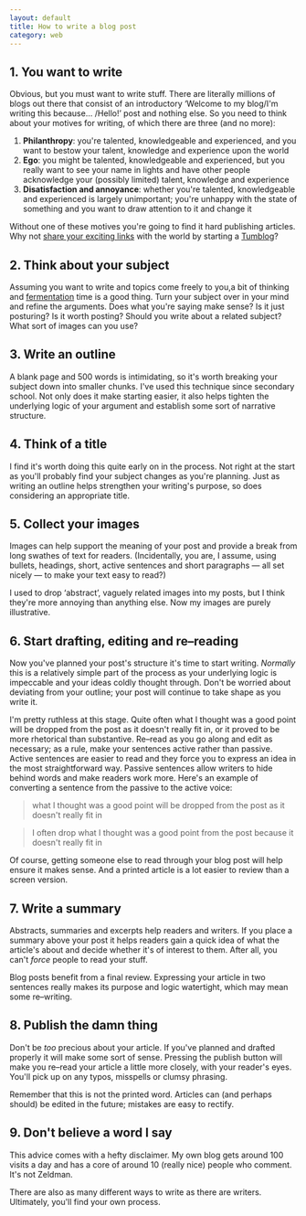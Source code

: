 ```yaml
---
layout: default
title: How to write a blog post
category: web
---
```


## 1. You want to write

Obvious, but you must want to write stuff. There are literally millions of blogs out there that consist of an introductory ‘Welcome to my blog/I'm writing this because… /Hello!’ post and nothing else. So you need to think about your motives for writing, of which there are three (and no more):

1. **Philanthropy**: you're talented, knowledgeable and experienced, and you want to bestow your talent, knowledge and experience upon the world
2. **Ego**: you might be talented, knowledgeable and experienced, but you really want to see your name in lights and have other people acknowledge your (possibly limited) talent, knowledge and experience
3. **Disatisfaction and annoyance**: whether you're talented, knowledgeable and experienced is largely unimportant; you're unhappy with the state of something and you want to draw attention to it and change it


Without one of these motives you're going to find it hard publishing articles. Why not [share your exciting links](http://leonpaternoster.com/2010/03/why-i-dont-like-tumblr-posterous/) with the world by starting a [Tumblog](http://tumblr.com)?

## 2. Think about your subject

Assuming you want to write and topics come freely to you,a bit of thinking and [fermentation](http://en.wikipedia.org/wiki/Fermentation_(wine)) time is a good thing. Turn your subject over in your mind and refine the arguments. Does what you're saying make sense? Is it just posturing? Is it worth posting? Should you write about a related subject? What sort of images can you use?

## 3. Write an outline

A blank page and 500 words is intimidating, so it's worth breaking your subject down into smaller chunks. I've used this technique since secondary school. Not only does it make starting easier, it also helps tighten the underlying logic of your argument and establish some sort of narrative structure.

## 4. Think of a title

I find it's worth doing this quite early on in the process. Not right at the start as you'll probably find your subject changes as you're planning. Just as writing an outline helps strengthen your writing's purpose, so does considering an appropriate title.

## 5. Collect your images

Images can help support the meaning of your post and provide a break from long swathes of text for readers. (Incidentally, you are, I assume, using bullets, headings, short, active sentences and short paragraphs — all set nicely — to make your text easy to read?)

I used to drop ‘abstract’, vaguely related images into my posts, but I think they're more annoying than anything else. Now my images are purely illustrative.

## 6. Start drafting, editing and re–reading

Now you've planned your post's structure it's time to start writing. _Normally_ this is a relatively simple part of the process as your underlying logic is impeccable and your ideas coldly thought through. Don't be worried about deviating from your outline; your post will continue to take shape as you write it.

I'm pretty ruthless at this stage. Quite often what I thought was a good point will be dropped from the post as it doesn't really fit in, or it proved to be more rhetorical than substantive. Re–read as you go along and edit as necessary; as a rule, make your sentences active rather than passive. Active sentences are easier to read and they force you to express an idea in the most straightforward way. Passive sentences allow writers to hide behind words and make readers work more. Here's an example of converting a sentence from the passive to the active voice:

> what I thought was a good point will be dropped from the post as it doesn't really fit in

> I often drop what I thought was a good point from the post because it doesn't really fit in

Of course, getting someone else to read through your blog post will help ensure it makes sense. And a printed article is a lot easier to review than a screen version.

## 7. Write a summary

Abstracts, summaries and excerpts help readers and writers. If you place a summary above your post it helps readers gain a quick idea of what the article's about and decide whether it's of interest to them. After all, you can't _force_ people to read your stuff.

Blog posts benefit from a final review. Expressing your article in two sentences really makes its purpose and logic watertight, which may mean some re–writing.

## 8. Publish the damn thing

Don't be _too_ precious about your article. If you've planned and drafted properly it will make some sort of sense. Pressing the publish button will make you re–read your article a little more closely, with your reader's eyes. You'll pick up on any typos, misspells or clumsy phrasing.

Remember that this is not the printed word. Articles can (and perhaps should) be edited in the future; mistakes are easy to rectify.

## 9. Don't believe a word I say

This advice comes with a hefty disclaimer. My own blog gets around 100 visits a day and has a core of around 10 (really nice) people who comment. It's not Zeldman.

There are also as many different ways to write as there are writers. Ultimately, you'll find your own process.
